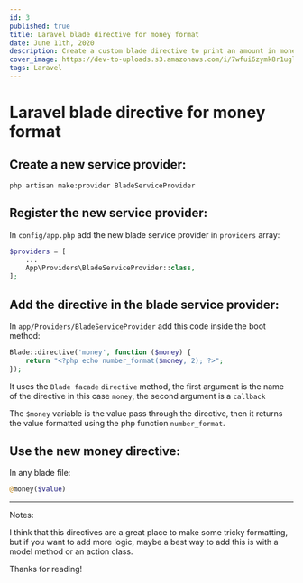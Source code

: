 ```yaml
---
id: 3
published: true
title: Laravel blade directive for money format
date: June 11th, 2020
description: Create a custom blade directive to print an amount in money format easy
cover_image: https://dev-to-uploads.s3.amazonaws.com/i/7wfui6zymk8r1uglcva2.png
tags: Laravel
---
```


# Laravel blade directive for money format

## Create a new service provider:

```shell
php artisan make:provider BladeServiceProvider
```

## Register the new service provider:

In `config/app.php` add the new blade service provider in `providers` array:

```php
$providers = [
    ...
    App\Providers\BladeServiceProvider::class,
];
```

## Add the directive in the blade service provider:

In `app/Providers/BladeServiceProvider` add this code inside the boot method:

```php
Blade::directive('money', function ($money) {
    return "<?php echo number_format($money, 2); ?>";
});
```

It uses the `Blade facade` `directive` method, the first argument is the name of the directive 
in this case `money`, the second argument is a `callback`

The `$money` variable is the value pass through the directive, 
then it returns the value formatted using the php function `number_format`.

## Use the new money directive:

In any blade file:

```php
@money($value)
```

---
Notes:

I think that this directives are a great place to make some tricky formatting, but if you want to add more logic, maybe a best way to add this is with a model method or an action class.


Thanks for reading!

